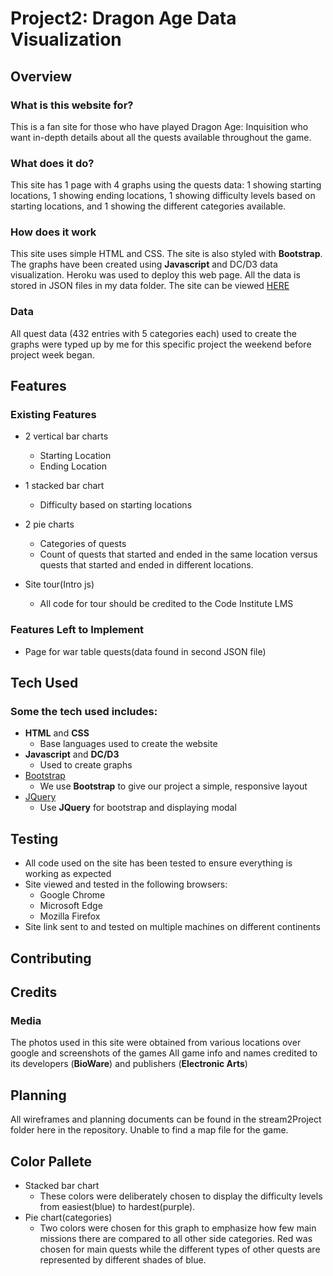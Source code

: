 # Project2: Dragon Age Data Visualization
 
## Overview
 
### What is this website for?
 
This is a fan site for those who have played Dragon Age: Inquisition who want in-depth details about all the quests available throughout the game.
 
### What does it do?
 
This site has 1 page with 4 graphs using the quests data: 1 showing starting locations, 1 showing ending locations, 1 showing difficulty levels based on starting locations, and 1 showing the different categories available.
 
### How does it work
 
This site uses simple HTML and CSS. The site is also styled with **Bootstrap**. The graphs have been created using **Javascript** and DC/D3 data visualization. Heroku was used to deploy this web page. All the data is stored in JSON files in my data folder. The site can be viewed [HERE](https://dragonagequests.herokuapp.com)

### Data

All quest data (432 entries with 5 categories each) used to create the graphs were typed up by me for this specific project the weekend before project week began. 

## Features
 
### Existing Features
- 2 vertical bar charts
    - Starting Location
    - Ending Location
- 1 stacked bar chart
    - Difficulty based on starting locations
        
- 2 pie charts
    - Categories of quests
    - Count of quests that started and ended in the same location versus quests that started and ended in different locations. 
- Site tour(Intro js)
    - All code for tour should be credited to the Code Institute LMS

### Features Left to Implement
- Page for war table quests(data found in second JSON file)

## Tech Used

### Some the tech used includes:
- **HTML** and **CSS**
  - Base languages used to create the website
- **Javascript** and **DC/D3**
    - Used to create graphs
- [Bootstrap](http://getbootstrap.com/)
    - We use **Bootstrap** to give our project a simple, responsive layout
- [JQuery](https://jquery.com)
    - Use **JQuery** for bootstrap and displaying modal

## Testing
- All code used on the site has been tested to ensure everything is working as expected
- Site viewed and tested in the following browsers:
  - Google Chrome
  - Microsoft Edge
  - Mozilla Firefox
- Site link sent to and tested on multiple machines on different continents

## Contributing
 

## Credits

### Media
The photos used in this site were obtained from various locations over google and screenshots of the games
All game info and names credited to its developers (**BioWare**) and publishers (**Electronic Arts**)

## Planning
All wireframes and planning documents can be found in the stream2Project folder here in the repository. Unable to find a map file for the game.

## Color Pallete 

- Stacked bar chart
    - These colors were deliberately chosen to display the difficulty levels from easiest(blue) to hardest(purple).
- Pie chart(categories)
    - Two colors were chosen for this graph to emphasize how few main missions there are compared to all other side categories. Red was chosen for main quests while the different types of other quests are represented by different shades of blue.
